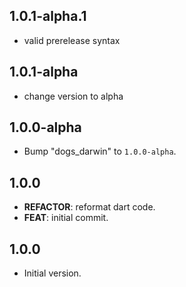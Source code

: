## 1.0.1-alpha.1

 - valid prerelease syntax

## 1.0.1-alpha

 - change version to alpha

## 1.0.0-alpha

 - Bump "dogs_darwin" to `1.0.0-alpha`.

## 1.0.0

 - **REFACTOR**: reformat dart code.
 - **FEAT**: initial commit.

## 1.0.0

- Initial version.
